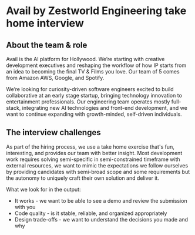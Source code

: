 # Avail by Zestworld Engineering take home interview

## About the team & role

Avail is the AI platform for Hollywood. We’re starting with creative development executives and reshaping the workflow of how IP starts from an idea to becoming the final TV & Films you love. Our team of 5 comes from Amazon AWS, Google, and Spotify.

We’re looking for curiosity-driven software engineers excited to build collaborative at an early stage startup, bringing technology innovation to entertainment professionals. Our engineering team operates mostly full-stack, integrating new AI technologies and front-end development, and we want to continue expanding with growth-minded, self-driven individuals.

## The interview challenges

As part of the hiring process, we use a take home exercise that's fun, interesting, and provides our team with better insight. Most development work requires solving semi-specific in semi-constrained timeframe with external resources, we want to mimic the expectations we follow ourselves by providing candidates with semi-broad scope and some requirements but the autonomy to uniquely craft their own solution and deliver it.

What we look for in the output:

- It works - we want to be able to see a demo and review the submission with you
- Code quality - is it stable, reliable, and organized appropriately
- Design trade-offs - we want to understand the decisions you made and why
